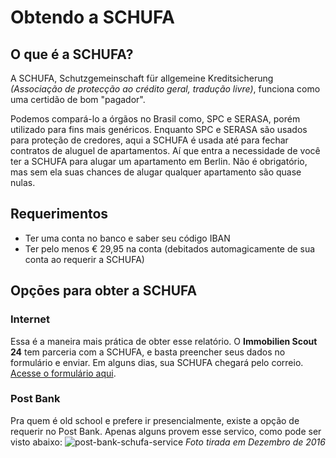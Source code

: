 # Obtendo a SCHUFA

## O que é a SCHUFA?
A SCHUFA, Schutzgemeinschaft für allgemeine Kreditsicherung *(Associação de protecção ao crédito geral, tradução livre)*, funciona como uma certidão de bom "pagador".

Podemos compará-lo a órgãos no Brasil como, SPC e SERASA, porém utilizado para fins mais genéricos.
Enquanto SPC e SERASA são usados para proteção de credores, aqui a SCHUFA é usada até para fechar contratos de aluguel de apartamentos.
Aí que entra a necessidade de você ter a SCHUFA para alugar um apartamento em Berlin. Não é obrigatório, mas sem ela suas chances de alugar
qualquer apartamento são quase nulas.

## Requerimentos
 - Ter uma conta no banco e saber seu código IBAN
 - Ter pelo menos € 29,95 na conta (debitados automagicamente de sua conta ao requerir a SCHUFA)

## Opçōes para obter a SCHUFA

### Internet
Essa é a maneira mais prática de obter esse relatório. O **Immobilien Scout 24** tem parceria com a SCHUFA, e basta preencher seus dados no formulário e enviar. Em alguns dias, sua SCHUFA chegará pelo correio. [Acesse o formulário aqui](https://bonitaetscheck.immobilienscout24.de/).

### Post Bank
Pra quem é old school e prefere ir presencialmente, existe a opção de requerir no Post Bank. Apenas alguns provem esse servico,
como pode ser visto abaixo:
![post-bank-schufa-service](https://github.com/marlonbernardes/awesome-berlin/raw/master/files/pb-schufa-service.png)
*Foto tirada em Dezembro de 2016*

